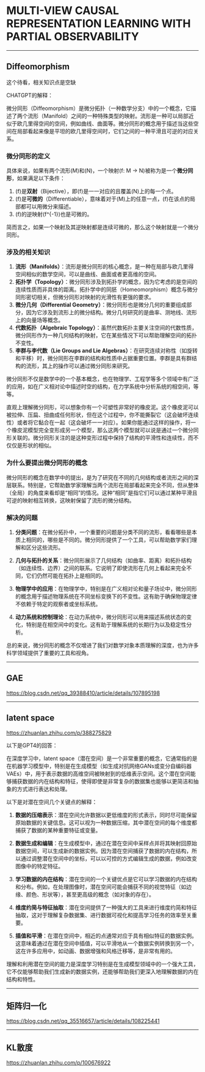 #  MULTI-VIEW CAUSAL REPRESENTATION LEARNING WITH PARTIAL OBSERVABILITY

---

## Diffeomorphism

这个待看，相关知识点是空缺

CHATGPT的解释：

微分同形（Diffeomorphism）是微分拓扑（一种数学分支）中的一个概念，它描述了两个流形（Manifold）之间的一种特殊类型的映射。流形是一种可以局部近似于欧几里得空间的空间，例如曲线、曲面等。微分同形的概念用于描述当这些空间在局部看起来像是平坦的欧几里得空间时，它们之间的一种平滑且可逆的对应关系。

### 微分同形的定义

具体来说，如果有两个流形\(M\)和\(N\)，一个映射\(f: M $\rightarrow$ N\)被称为是一个**微分同形**，如果满足以下条件：

1. \(f\)是**双射**（Bijective），即\(f\)是一一对应的且覆盖\(N\)上的每一个点。
2. \(f\)是**可微的**（Differentiable），意味着对于\(M\)上的任意一点，\(f\)在该点的局部都可以用微分来描述。
3. \(f\)的逆映射\(f^{-1}\)也是可微的。

简而言之，如果一个映射及其逆映射都是连续可微的，那么这个映射就是一个微分同形。

### 涉及的相关知识

1. **流形（Manifolds）**：流形是微分同形的核心概念，是一种在局部与欧几里得空间相似的数学空间，可以是曲线、曲面或者更高维的空间。
2. **拓扑学（Topology）**：微分同形涉及到拓扑学的概念，因为它考虑的是空间的连续性质而非具体的距离。拓扑学中的同胚（Homeomorphism）概念与微分同形密切相关，但微分同形对映射的光滑性有更强的要求。
3. **微分几何（Differential Geometry）**：微分同形也是微分几何的重要组成部分，因为它涉及到流形上的微分结构。微分几何研究的是曲率、测地线、流形上的向量场等概念。
4. **代数拓扑（Algebraic Topology）**：虽然代数拓扑主要关注空间的代数性质，微分同形作为一种几何结构的映射，它在某些情况下可以帮助理解空间的拓扑不变性。
5. **李群与李代数（Lie Groups and Lie Algebras）**：在研究连续对称性（如旋转和平移）时，微分同形在李群的结构和性质中占据重要位置。李群是具有群结构的流形，其上的操作可以通过微分同形来研究。

微分同形不仅是数学中的一个基本概念，也在物理学、工程学等多个领域中有广泛的应用，如在广义相对论中描述时空的结构，在力学系统中分析系统的相空间，等等。

直观上理解微分同形，可以想象你有一个可塑性非常好的橡皮泥。这个橡皮泥可以被拉伸、压扁、扭曲成任何形状，但在这个过程中，你不能撕裂它（这会破坏连续性）或者将它黏合在一起（这会破坏一一对应）。如果你能通过这样的操作，将一个橡皮泥模型完全变形成另一个模型，那么这两个模型就可以说是通过一个微分同形关联的。微分同形关注的是这种变形过程中保持了结构的平滑性和连续性，而不仅仅是形状的相似。

### 为什么要提出微分同形的概念

微分同形的概念在数学中的提出，是为了研究在不同的几何结构或者流形之间的深层联系。特别是，它帮助数学家理解当两个流形在局部看起来完全不同，但从整体（全局）的角度来看却是“相同”的情况。这种“相同”是指它们可以通过某种平滑且可逆的映射相互转换，这映射保留了流形的微分结构。

### 解决的问题

1. **分类问题**：在微分拓扑中，一个重要的问题是分类不同的流形，看看哪些是本质上相同的，哪些是不同的。微分同形提供了一个工具，可以帮助数学家们理解和区分这些流形。

2. **几何与拓扑的关系**：微分同形展示了几何结构（如曲率、距离）和拓扑结构（如连续性、边界）之间的联系。它说明了即使流形在几何上看起来完全不同，它们仍然可能在拓扑上是相同的。

3. **物理学中的应用**：在物理学中，特别是在广义相对论和量子场论中，微分同形的概念用于描述物理系统在不同坐标变换下的不变性。这有助于确保物理定律不依赖于特定的观察者或坐标系统。

4. **动力系统和控制理论**：在动力系统中，微分同形可以用来描述系统状态的变化，特别是在相空间中的变化。这有助于理解系统的长期行为以及稳定性分析。

总的来说，微分同形的概念不仅增进了我们对数学对象本质理解的深度，也为许多科学领域提供了重要的工具和视角。

---

## GAE

https://blog.csdn.net/qq_39388410/article/details/107895198

---

## latent space

https://zhuanlan.zhihu.com/p/388275829

以下是GPT4的回答：

在深度学习中，latent space（潜在空间）是一个非常重要的概念，它通常指的是在机器学习模型中，特别是在生成模型（如生成对抗网络GANs或变分自编码器VAEs）中，用于表示数据的高维空间被映射到的低维表示空间。这个潜在空间能够捕获数据的内在结构和特征，使得即使是非常复杂的数据集也能够以更简洁和抽象的方式进行表达和处理。

以下是对潜在空间几个关键点的解释：

1. **数据的压缩表示**：潜在空间允许数据以更低维度的形式表示，同时尽可能保留原始数据的关键信息。这可以视为一种数据压缩，其中潜在空间的每个维度都捕获了数据的某种重要特征或变量。

2. **数据生成和编辑**：在生成模型中，通过在潜在空间中采样点并将其映射回原始数据空间，可以生成新的数据实例。因为潜在空间捕获了数据的内在结构，所以通过调整潜在空间中的坐标，可以以可控的方式编辑生成的数据，例如改变图像中的特定特征。

3. **学习数据的内在结构**：潜在空间的一个关键优点是它可以学习数据的内在结构和分布。例如，在处理图像时，潜在空间可能会捕获不同的视觉特征（如边缘、颜色、形状等），甚至更高级的概念（如对象的存在）。

4. **维度约简与特征抽取**：潜在空间提供了一种强大的工具来进行维度约简和特征抽取，这对于理解复杂数据集、进行数据可视化和提高学习任务的效率至关重要。

5. **插值和平滑**：在潜在空间中，相近的点通常对应于具有相似特征的数据实例。这意味着通过在潜在空间中插值，可以平滑地从一个数据实例转换到另一个，这在许多应用中，如动画、数据增强和风格迁移等，是非常有用的。

理解和利用潜在空间的能力是深度学习特别是在生成模型领域中的一个强大工具，它不仅能够帮助我们生成新的数据实例，还能够帮助我们更深入地理解数据的内在结构和特性。

---

## 矩阵归一化

https://blog.csdn.net/qq_35516657/article/details/108225441

---

## KL散度

https://zhuanlan.zhihu.com/p/100676922







